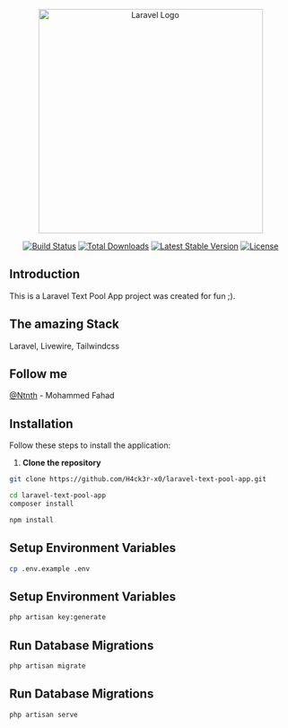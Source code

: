 <p align="center"><a href="https://laravel.com" target="_blank"><img src="https://raw.githubusercontent.com/laravel/art/master/logo-lockup/5%20SVG/2%20CMYK/1%20Full%20Color/laravel-logolockup-cmyk-red.svg" width="400" alt="Laravel Logo"></a></p>

<p align="center">
<a href="https://github.com/laravel/framework/actions"><img src="https://github.com/laravel/framework/workflows/tests/badge.svg" alt="Build Status"></a>
<a href="https://packagist.org/packages/laravel/framework"><img src="https://img.shields.io/packagist/dt/laravel/framework" alt="Total Downloads"></a>
<a href="https://packagist.org/packages/laravel/framework"><img src="https://img.shields.io/packagist/v/laravel/framework" alt="Latest Stable Version"></a>
<a href="https://packagist.org/packages/laravel/framework"><img src="https://img.shields.io/packagist/l/laravel/framework" alt="License"></a>
</p>



## Introduction

This is a Laravel Text Pool App project was created for fun ;).

## The amazing Stack
Laravel, Livewire, Tailwindcss

## Follow me

[@Ntnth](https://twitter.com/Ntnth) - Mohammed Fahad

## Installation

Follow these steps to install the application:

1. **Clone the repository**


```bash
git clone https://github.com/H4ck3r-x0/laravel-text-pool-app.git
```


```bash
cd laravel-text-pool-app
composer install
```

```bash
npm install
```

## Setup Environment Variables

```bash
cp .env.example .env
```

## Setup Environment Variables

```bash
php artisan key:generate
```

## Run Database Migrations

```bash
php artisan migrate
```

## Run Database Migrations

```bash
php artisan serve
```

